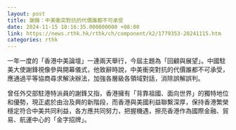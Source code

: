 ```yaml
---
layout: post
title: 謝鋒：中美衝突對抗的代價誰都不可承受
date: 2024-11-15 18:16:35.000000000 +08:00
link: https://news.rthk.hk/rthk/ch/component/k2/1779353-20241115.htm
categories: rthk
---
```


一年一度的「香港中美論壇」一連兩天舉行，今屆主題為「回顧與展望」。中國駐美大使謝鋒視像參與開幕儀式，他致辭時說，中美衝突對抗的代價誰都不可承受，應通過平等協商尋求解決辦法，加強各層級各領域對話，消除誤解誤判。

曾任外交部駐港特派員的謝鋒又指，香港擁有「背靠祖國、面向世界」的獨特地位和優勢，現正處於由治及興的新階段，而香港與美國利益聯繫深厚，保持香港繁榮穩定符合中美共同利益，各方應共同努力，把握機遇，擦亮香港作為國際金融、貿易、航運中心的「金字招牌」。
